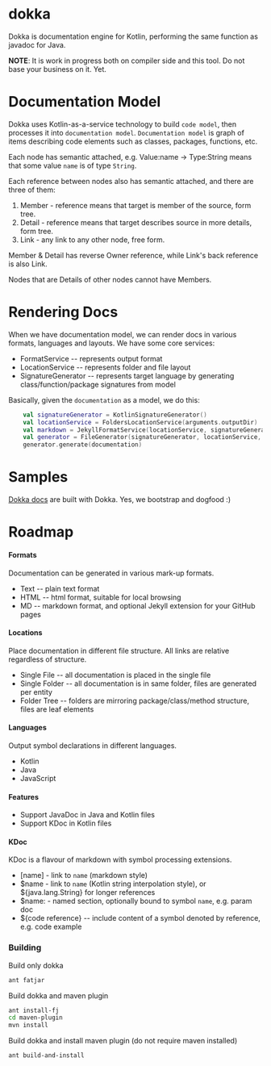 dokka
=====

Dokka is documentation engine for Kotlin, performing the same function as javadoc for Java.

**NOTE**: It is work in progress both on compiler side and this tool. Do not base your business on it. Yet.  

Documentation Model
=====

Dokka uses Kotlin-as-a-service technology to build `code model`, then processes it into `documentation model`.
`Documentation model` is graph of items describing code elements such as classes, packages, functions, etc.

Each node has semantic attached, e.g. Value:name -> Type:String means that some value `name` is of type `String`.

Each reference between nodes also has semantic attached, and there are three of them:

1. Member - reference means that target is member of the source, form tree.
2. Detail - reference means that target describes source in more details, form tree.
3. Link - any link to any other node, free form.

Member & Detail has reverse Owner reference, while Link's back reference is also Link. 

Nodes that are Details of other nodes cannot have Members. 

Rendering Docs
====
When we have documentation model, we can render docs in various formats, languages and layouts. We have some core services:

* FormatService -- represents output format
* LocationService -- represents folder and file layout 
* SignatureGenerator -- represents target language by generating class/function/package signatures from model

Basically, given the `documentation` as a model, we do this:

```kotlin
    val signatureGenerator = KotlinSignatureGenerator() 
    val locationService = FoldersLocationService(arguments.outputDir)
    val markdown = JekyllFormatService(locationService, signatureGenerator)
    val generator = FileGenerator(signatureGenerator, locationService, markdown)
    generator.generate(documentation) 
```

Samples
====
[Dokka docs](http://orangy.github.io/dokka/doc/dokka/index.html) are built with Dokka. Yes, we bootstrap and dogfood :)

Roadmap
=====

#### Formats

Documentation can be generated in various mark-up formats.

* Text -- plain text format
* HTML -- html format, suitable for local browsing
* MD   -- markdown format, and optional Jekyll extension for your GitHub pages

#### Locations

Place documentation in different file structure. All links are relative regardless of structure.

* Single File   -- all documentation is placed in the single file
* Single Folder -- all documentation is in same folder, files are generated per entity
* Folder Tree   -- folders are mirroring package/class/method structure, files are leaf elements
  
#### Languages

Output symbol declarations in different languages.

* Kotlin
* Java  
* JavaScript

#### Features

* Support JavaDoc in Java and Kotlin files
* Support KDoc in Kotlin files

#### KDoc

KDoc is a flavour of markdown with symbol processing extensions.

* \[name\] - link to `name` (markdown style)
* $name - link to `name` (Kotlin string interpolation style), or ${java.lang.String} for longer references
* $name: - named section, optionally bound to symbol `name`, e.g. param doc
* ${code reference} -- include content of a symbol denoted by reference, e.g. code example

### Building

Build only dokka

```bash
ant fatjar
```

Build dokka and maven plugin

```bash
ant install-fj
cd maven-plugin
mvn install
```

Build dokka and install maven plugin (do not require maven installed)
```bash
ant build-and-install
```
